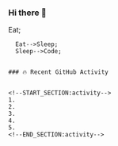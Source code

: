 ### Hi there 👋

<!--
**JohnAOSC/JohnAOSC** is a ✨ _special_ ✨ repository because its `README.md` (this file) appears on your GitHub profile.

Here are some ideas to get you started:

- 🔭 I’m currently working on ...
- 🌱 I’m currently learning ...
- 👯 I’m looking to collaborate on ...
- 🤔 I’m looking for help with ...
- 💬 Ask me about ...
- 📫 How to reach me: ...
- 😄 Pronouns: ...
- ⚡ Fun fact: ...

[![Anurag's GitHub stats](https://github-readme-stats.vercel.app/api?username=JohnAOSC&show_icons=true&hide_border=false&title_color=3B1F94f&icon_color=FFE500&bg_color=09131B&text_color=ffffff&border_color=0c1a25)](https://github.com/anuraghazra/github-readme-stats)
![Anurag's GitHub stats](https://github-readme-stats.vercel.app/api?username=JohnAOSC&count_private=true)
[![willianrod's wakatime stats](https://github-readme-stats.vercel.app/api/wakatime?username=willianrod)](https://github.com/anuraghazra/github-readme-stats)
```mermaid
  graph TD;
      Code-->Eat;
      Eat-->Sleep;
      Sleep-->Code;
```

### 🔥 Recent GitHub Activity


<!--START_SECTION:activity-->
1. 
2. 
3. 
4. 
5. 
<!--END_SECTION:activity-->


